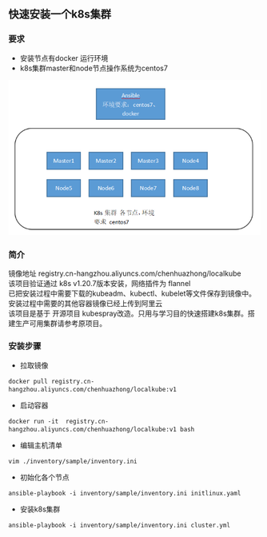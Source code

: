 
## 快速安装一个k8s集群
### 要求
* 安装节点有docker 运行环境 
* k8s集群master和node节点操作系统为centos7


![alt k8s部署图](./file/k8s_env.png)


### 简介
镜像地址 registry.cn-hangzhou.aliyuncs.com/chenhuazhong/localkube  
该项目验证通过 k8s v1.20.7版本安装，网络插件为 flannel  
已把安装过程中需要下载的kubeadm、kubectl、kubelet等文件保存到镜像中。安装过程中需要的其他容器镜像已经上传到阿里云  
该项目是基于 开源项目 kubespray改造。只用与学习目的快速搭建k8s集群。搭建生产可用集群请参考原项目。


### 安装步骤
- 拉取镜像
```commandline
docker pull registry.cn-hangzhou.aliyuncs.com/chenhuazhong/localkube:v1
```
- 启动容器
```commandline
docker run -it  registry.cn-hangzhou.aliyuncs.com/chenhuazhong/localkube:v1 bash
```
- 编辑主机清单
```commandline
vim ./inventory/sample/inventory.ini
```
- 初始化各个节点
```commandline
ansible-playbook -i inventory/sample/inventory.ini initlinux.yaml
```
- 安装k8s集群
```commandline
ansible-playbook -i inventory/sample/inventory.ini cluster.yml
```

